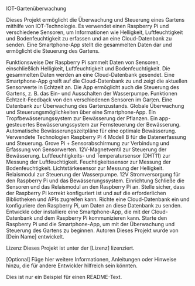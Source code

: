 IOT-Gartenüberwachung

Dieses Projekt ermöglicht die Überwachung und Steuerung eines Gartens mithilfe von IOT-Technologie. Es verwendet einen Raspberry Pi und verschiedene Sensoren, um Informationen wie Helligkeit, Luftfeuchtigkeit und Bodenfeuchtigkeit zu erfassen und an eine Cloud-Datenbank zu senden. Eine Smartphone-App stellt die gesammelten Daten dar und ermöglicht die Steuerung des Gartens.

Funktionsweise
Der Raspberry Pi sammelt Daten von Sensoren, einschließlich Helligkeit, Luftfeuchtigkeit und Bodenfeuchtigkeit.
Die gesammelten Daten werden an eine Cloud-Datenbank gesendet.
Eine Smartphone-App greift auf die Cloud-Datenbank zu und zeigt die aktuellen Sensorwerte in Echtzeit an.
Die App ermöglicht auch die Steuerung des Gartens, z. B. das Ein- und Ausschalten der Wasserpumpe.
Funktionen
Echtzeit-Feedback von den verschiedenen Sensoren im Garten.
Eine Datenbank zur Überwachung des Gartenzustands.
Globale Überwachung und Steuerungsmöglichkeiten über eine Smartphone-App.
Ein Tropfbewässerungssystem zur Bewässerung der Pflanzen.
Ein app-gesteuertes Bewässerungssystem zur Fernsteuerung der Bewässerung.
Automatische Bewässerungszeitpläne für eine optimale Bewässerung.
Verwendete Technologien
Raspberry Pi 4 Modell B für die Datenerfassung und Steuerung.
Grove Pi + Sensorabschirmung zur Verbindung und Erfassung von Sensorwerten.
12V-Magnetventil zur Steuerung der Bewässerung.
Luftfeuchtigkeits- und Temperatursensor (DHT11) zur Messung der Luftfeuchtigkeit.
Feuchtigkeitssensor zur Messung der Bodenfeuchtigkeit.
Lichtstärkesensor zur Messung der Helligkeit.
Relaismodul zur Steuerung der Wasserpumpe.
12V Stromversorgung für den Raspberry Pi und das Bewässerungssystem.
Einrichtung
Schließe die Sensoren und das Relaismodul an den Raspberry Pi an.
Stelle sicher, dass der Raspberry Pi korrekt konfiguriert ist und auf die erforderlichen Bibliotheken und APIs zugreifen kann.
Richte eine Cloud-Datenbank ein und konfiguriere den Raspberry Pi, um Daten an diese Datenbank zu senden.
Entwickle oder installiere eine Smartphone-App, die mit der Cloud-Datenbank und dem Raspberry Pi kommunizieren kann.
Starte den Raspberry Pi und die Smartphone-App, um mit der Überwachung und Steuerung des Gartens zu beginnen.
Autoren
Dieses Projekt wurde von [Dein Name] entwickelt.

Lizenz
Dieses Projekt ist unter der [Lizenz] lizenziert.

[Optional] Füge hier weitere Informationen, Anleitungen oder Hinweise hinzu, die für andere Entwickler hilfreich sein könnten.

Dies ist nur ein Beispiel für einen README-Text.
